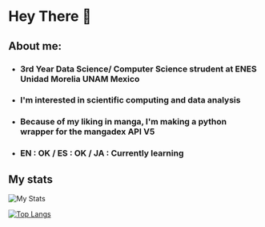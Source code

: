 # Hey There 👋

## About me:

* ### 3rd Year Data Science/ Computer Science strudent at ENES Unidad Morelia UNAM Mexico
* ### I'm interested in scientific computing and data analysis
* ### Because of my liking in manga, I'm making a python wrapper for the mangadex API V5
* ### EN : OK / ES : OK / JA : Currently learning

## My stats
![My Stats](https://github-readme-stats.vercel.app/api?username=EMACC99&theme=dracula&show_icons=true)

[![Top Langs](https://github-readme-stats.vercel.app/api/top-langs/?username=EMACC99&layout=compact&theme=dracula&show_icons=true)](https://github.com/EMACC99)

### 
